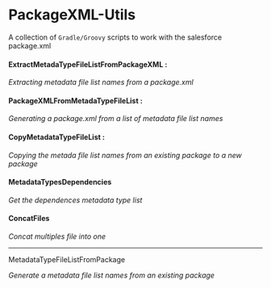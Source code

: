 # PackageXML-Utils

A collection of ``Gradle/Groovy`` scripts to work with the salesforce package.xml



#### ExtractMetadaTypeFileListFromPackageXML : 

*Extracting metadata file list names from a package.xml*

#### PackageXMLFromMetadaTypeFileList : 

*Generating a package.xml from a list of metadata file list names*


#### CopyMetadataTypeFileList : 

*Copying the metada file list names from an existing package to a new package*

#### MetadataTypesDependencies

*Get the dependences metadata type list*

#### ConcatFiles 

*Concat multiples file into one*

---------------


MetadataTypeFileListFromPackage 

*Generate a metadata file list names from an existing package*


